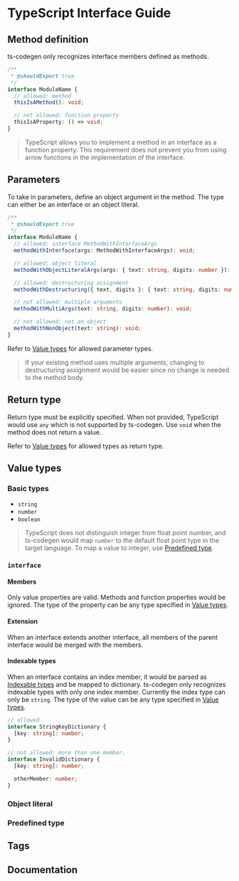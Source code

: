# TypeScript Interface Guide

## Method definition

ts-codegen only recognizes interface members defined as methods.

```typescript
/**
 * @shouldExport true
 */
interface ModuleName {
  // allowed: method
  thisIsAMethod(): void;

  // not allowed: function property
  thisIsAProperty: () => void;
}
```

> TypeScript allows you to implement a method in an interface as a function property. This requirement does not prevent you from using arrow functions in the implementation of the interface.

## Parameters

To take in parameters, define an object argument in the method. The type can either be an interface or an object literal.

```typescript
/**
 * @shouldExport true
 */
interface ModuleName {
  // allowed: interface MethodWithInterfaceArgs
  methodWithInterface(args: MethodWithInterfaceArgs): void;

  // allowed: object literal
  methodWithObjectLiteralArgs(args: { text: string, digits: number }): void;

  // allowed: destructuring assignment
  methodWithDestructuring({ text, digits }: { text: string, digits: number }): void;

  // not allowed: multiple arguments
  methodWithMultiArgs(text: string, digits: number): void;

  // not allowed: not an object
  methodWithNonObject(text: string): void;
}
```

Refer to [Value types](#value-types) for allowed parameter types.

> If your existing method uses multiple arguments, changing to destructuring assignment would be easier since no change is needed to the method body.

## Return type

Return type must be explicitly specified. When not provided, TypeScript would use `any` which is not supported by ts-codegen. Use `void` when the method does not return a value.

Refer to [Value types](#value-types) for allowed types as return type.

## Value types

### Basic types

- `string`
- `number`
- `boolean`

> TypeScript does not distinguish integer from float point number, and ts-codegen would map `number` to the default float point type in the target language. To map a value to integer, use [Predefined type](#predefined-type).

### `interface`

#### Members

Only value properties are valid. Methods and function properties would be ignored. The type of the property can be any type specified in [Value types](#value-types).

#### Extension

When an interface extends another interface, all members of the parent interface would be merged with the members.

#### Indexable types

When an interface contains an index member, it would be parsed as [Indexable types](https://www.typescriptlang.org/docs/handbook/interfaces.html#indexable-types) and be mapped to dictionary. ts-codegen only recognizes indexable types with only one index member. Currently the index type can only be `string`. The type of the value can be any type specified in [Value types](#value-types).

```typescript
// allowed
interface StringKeyDictionary {
  [key: string]: number;
}

// not allowed: more than one member.
interface InvalidDictionary {
  [key: string]: number;

  otherMember: number;
}
```

### Object literal



### Predefined type

## Tags

## Documentation
